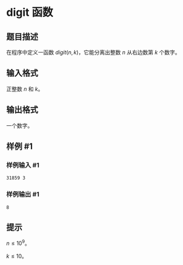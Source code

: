 # digit 函数

## 题目描述

在程序中定义一函数 $digit(n,k)$，它能分离出整数 $n$ 从右边数第 $k$ 个数字。

## 输入格式

正整数 $n$ 和 $k$。

## 输出格式

一个数字。

## 样例 #1

### 样例输入 #1
```
31859 3
```

### 样例输出 #1

```
8
```

## 提示

$n \le 10^9$。

$k \le 10$。
